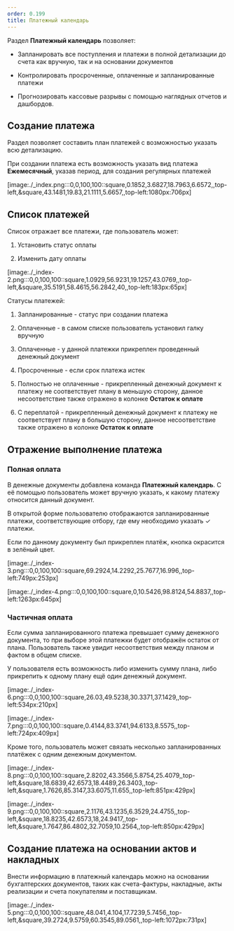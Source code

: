 ```yaml
---
order: 0.199
title: Платежный календарь
---
```


Раздел **Платежный календарь** позволяет:

-  Запланировать все поступления и платежи в полной детализации до счета как вручную, так и на основании документов

-  Контролировать просроченные, оплаченные и запланированные платежи

-  Прогнозировать кассовые разрывы с помощью наглядных отчетов и дашбордов.

## Создание платежа

Раздел позволяет составить план платежей с возможностью указать всю детализацию.

При создании платежа есть возможность указать вид платежа **Ежемесячный**, указав период, для создания регулярных платежей

[image:./_index.png:::0,0,100,100::square,0.1852,3.6827,18.7963,6.6572,,top-left,&square,43.1481,19.83,21.1111,5.6657,,top-left:1080px:706px]

## Список платежей

Список отражает все платежи, где пользователь может:

1. Установить статус оплаты

2. Изменить дату оплаты

[image:./_index-2.png:::0,0,100,100::square,1.0929,56.9231,19.1257,43.0769,,top-left,&square,35.5191,58.4615,56.2842,40,,top-left:183px:65px]



Статусы платежей:

1. Запланированные - статус при создании платежа

2. Оплаченные - в самом списке пользователь установил галку вручную

3. Оплаченные - у данной платежки прикреплен проведенный денежный документ

4. Просроченные - если срок платежа истек

5. Полностью не оплаченные - прикрепленный денежный документ к платежу не соответствует плану в меньшую сторону, данное несоответствие также отражено в колонке  **Остаток к оплате**

6. С переплатой - прикрепленный денежный документ к платежу не соответствует плану в большую сторону, данное несоответствие также отражено в колонке  **Остаток к оплате**



## Отражение выполнение платежа

### Полная оплата

В денежные документы добавлена команда **Платежный календарь**. С её помощью пользователь может вручную указать, к какому платежу относится данный документ.

В открытой форме пользователю отображаются запланированные платежи, соответствующие отбору, где ему необходимо указать ✓ платежи.

Если по данному документу был прикреплен платёж, кнопка окрасится в зелёный цвет.

[image:./_index-3.png:::0,0,100,100::square,69.2924,14.2292,25.7677,16.996,,top-left:749px:253px]

[image:./_index-4.png:::0,0,100,100::square,0,10.5426,98.8124,54.8837,,top-left:1263px:645px]



### Частичная оплата

Если сумма запланированного платежа превышает сумму денежного документа, то при выборе этой платежки будет отображён остаток от плана. Пользователь также увидит несоответствия между планом и фактом в общем списке.

У пользователя есть возможность либо изменить сумму плана, либо прикрепить к одному плану ещё один денежный документ.

[image:./_index-6.png:::0,0,100,100::square,26.03,49.5238,30.3371,37.1429,,top-left:534px:210px]

[image:./_index-7.png:::0,0,100,100::square,0.4144,83.3741,94.6133,8.5575,,top-left:724px:409px]



Кроме того, пользователь может связать несколько запланированных платёжек с одним денежным документом.

[image:./_index-8.png:::0,0,100,100::square,2.8202,43.3566,5.8754,25.4079,,top-left,&square,18.6839,42.6573,18.4489,26.3403,,top-left,&square,1.7626,85.3147,33.6075,11.655,,top-left:851px:429px]

[image:./_index-9.png:::0,0,100,100::square,2.1176,43.1235,6.3529,24.4755,,top-left,&square,18.8235,42.6573,18,24.9417,,top-left,&square,1.7647,86.4802,32.7059,10.2564,,top-left:850px:429px]

## Создание платежа на основании актов и накладных

Внести информацию в платежный календарь можно на основании бухгалтерских документов, таких как счета-фактуры, накладные, акты реализации и счета покупателям и поставщикам.

[image:./_index-5.png:::0,0,100,100::square,48.041,4.104,17.7239,5.7456,,top-left,&square,39.2724,9.5759,60.3545,89.0561,,top-left:1072px:731px]